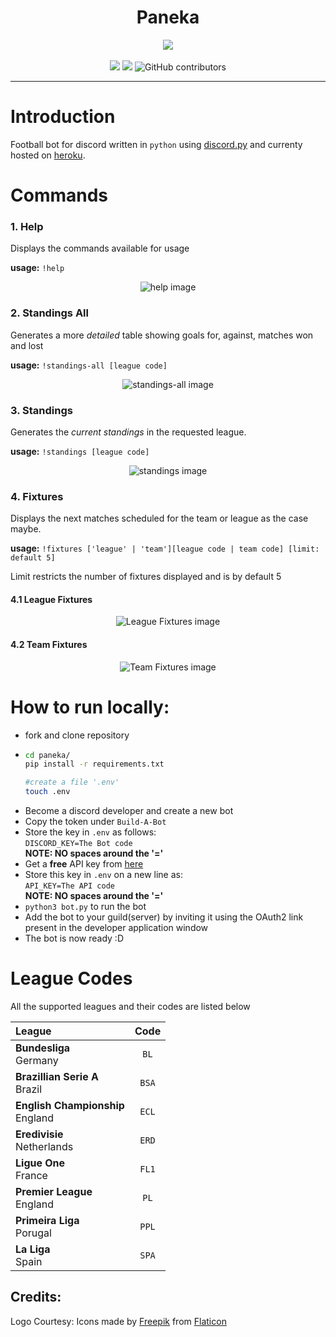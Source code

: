 <h1 align="center">Paneka</h1>
<p align = "center"><img src = "https://maheshk23.imfast.io/Paneka/logo.png"><br><br>
<img src = "https://img.shields.io/github/languages/top/MaheshBharadwaj/paneka?logo=python&logoColor=%23dddddd&style=flat-square">
<img src = "https://img.shields.io/github/v/tag/MaheshBharadwaj/paneka?color=%2349a305&label=Release&logo=github&logoColor=%23dddddd&style=flat-square">
<img alt="GitHub contributors" src="https://img.shields.io/github/contributors/MaheshBharadwaj/paneka?color=%2349a305&label=Contributors&logo=GitHub&style=flat-square">
</p>
<hr>

# Introduction
Football bot for discord written in `python` using [discord.py](https://pypi.org/project/discord.py/) and currenty hosted on [heroku](https://heroku.com).

# Commands
### 1. Help
Displays the commands available for usage

**usage:** `!help`

<p align="center">
<img alt="help image" src="https://maheshk23.imfast.io/Paneka/help-command.png">
</p>

### 2. Standings All
Generates a more _detailed_ table showing goals for, against, matches won and lost

**usage:** `!standings-all [league code]`

<p align="center">
<img alt="standings-all image" src="https://maheshk23.imfast.io/Paneka/standings-all.png">
</p>

### 3. Standings
Generates the _current standings_ in the requested league.

**usage:** `!standings [league code]`

<p align="center">
<img alt="standings image" src="https://maheshk23.imfast.io/Paneka/standings.png">
</p>

### 4. Fixtures
Displays the next matches scheduled for the team or league as the case maybe.


**usage:** `!fixtures ['league' | 'team'][league code | team code] [limit: default 5]`

Limit restricts the number of fixtures displayed and is by default 5

#### 4.1 League Fixtures

<p align="center">
<img alt="League Fixtures image" src="https://maheshk23.imfast.io/Paneka/league-fixtures.png">
</p>

#### 4.2 Team Fixtures

<p align="center">
<img alt="Team Fixtures image" src="https://maheshk23.imfast.io/Paneka/team-fixtures.png">
</p>


# How to run locally:
 - fork and clone repository
 - ```bash
   cd paneka/
   pip install -r requirements.txt
   
   #create a file '.env'
   touch .env
   ```
 - Become a discord developer and create a new bot
 - Copy the token under `Build-A-Bot`
 - Store the key in `.env` as follows:<br>
   `DISCORD_KEY=The Bot code`<br>
   **NOTE: NO spaces around the '='**
 - Get a **free** API key from [here](https://www.football-data.org/)
 - Store this key in `.env` on a new line as:<br>
   `API_KEY=The API code`<br>
   **NOTE: NO spaces around the '='**
 - `python3 bot.py` to run the bot
 - Add the bot to your guild(server) by inviting it using the OAuth2 link present in the developer application window
 - The bot is now ready :D
 
 # League Codes
 All the supported leagues and their codes are listed below

| League | Code |
| :----- | :--: |
| **Bundesliga**<br>Germany | `BL` |
| **Brazillian Serie A**<br>Brazil | `BSA` |
| **English Championship**<br>England | `ECL` |
| **Eredivisie**<br>Netherlands | `ERD` |
| **Ligue One**<br>France | `FL1` |
| **Premier League**<br>England | `PL` |
| **Primeira Liga**<br>Porugal | `PPL` |
| **La Liga**<br>Spain| `SPA` |


 ## Credits: 
 Logo Courtesy:
 Icons made by [Freepik](https://www.flaticon.com/authors/freepik) from [Flaticon](https://www.flaticon.com/)
 
 
